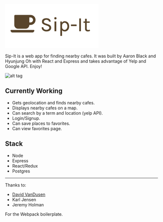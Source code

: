 ![alt tag](https://github.com/ab218/sipit/blob/master/src/Images/Logo.png)


Sip-It is a web app for finding nearby cafes. It was built by Aaron Black and Hyunjung Oh with React and Express and takes advantage of Yelp and Google API. Enjoy!

![alt tag](https://github.com/ab218/sipit/blob/master/src/Images/sipit.gif)

## Currently Working
- Gets geolocation and finds nearby cafes.
- Displays nearby cafes on a map.
- Can search by a term and location (yelp API).
- Login/Signup.
- Can save places to favorites.
- Can view favorites page.

## Stack
- Node
- Express
- React/Redux
- Postgres

---

Thanks to:

* [David VanDusen](https://github.com/davidvandusen/react-webpack-boilerplate)
* Karl Jensen
* Jeremy Holman

For the Webpack boilerplate.

